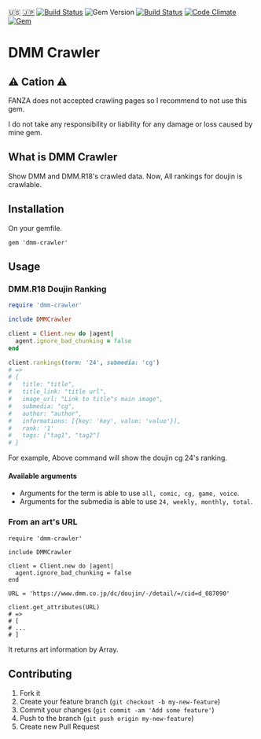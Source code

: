 :us: [:jp:](./doc/ja/README.md) [![Build Status](https://travis-ci.org/sachin21/dmm-crawler.svg?branch=master)](https://travis-ci.org/sachin21/dmm-crawler) ![Gem Version](https://badge.fury.io/rb/dmm-crawler.svg) [![Build Status](https://travis-ci.org/sachin21/dmm-crawler.svg?branch=master)](https://travis-ci.org/sachin21/dmm-crawler) [![Code Climate](https://codeclimate.com/github/sachin21/dmm-crawler/badges/gpa.svg)](https://codeclimate.com/github/sachin21/dmm-crawler) [![Gem](https://img.shields.io/gem/dt/dmm-crawler.svg)](https://rubygems.org/gems/dmm-crawler)

# DMM Crawler

## :warning: Cation :warning:

FANZA does not accepted crawling pages so I recommend to not use this gem.

I do not take any responsibility or liability for any damage or loss caused by mine gem.

## What is DMM Crawler

Show DMM and DMM.R18's crawled data. Now, All rankings for doujin is crawlable.

## Installation

On your gemfile.

```
gem 'dmm-crawler'
```

## Usage

### DMM.R18 Doujin Ranking

```ruby
require 'dmm-crawler'

include DMMCrawler

client = Client.new do |agent|
  agent.ignore_bad_chunking = false
end

client.rankings(term: '24', submedia: 'cg')
# =>
# {
#   title: "title",
#   title_link: "title url",
#   image_url: "Link to title"s main image",
#   submedia: "cg",
#   author: "author",
#   informations: [{key: 'key', value: 'value'}],
#   rank: '1'
#   tags: ["tag1", "tag2"]
# }
```

For example, Above command will show the doujin cg 24's ranking.

#### Available arguments

- Arguments for the term is able to use `all, comic, cg, game, voice`.
- Arguments for the submedia is able to use `24, weekly, monthly, total`.

### From an art's URL

```
require 'dmm-crawler'

include DMMCrawler

client = Client.new do |agent|
  agent.ignore_bad_chunking = false
end

URL = 'https://www.dmm.co.jp/dc/doujin/-/detail/=/cid=d_087090'

client.get_attributes(URL)
# =>
# [
# ...
# ]
```

It returns art information by Array.

## Contributing

1. Fork it
2. Create your feature branch (`git checkout -b my-new-feature`)
3. Commit your changes (`git commit -am 'Add some feature'`)
4. Push to the branch (`git push origin my-new-feature`)
5. Create new Pull Request
